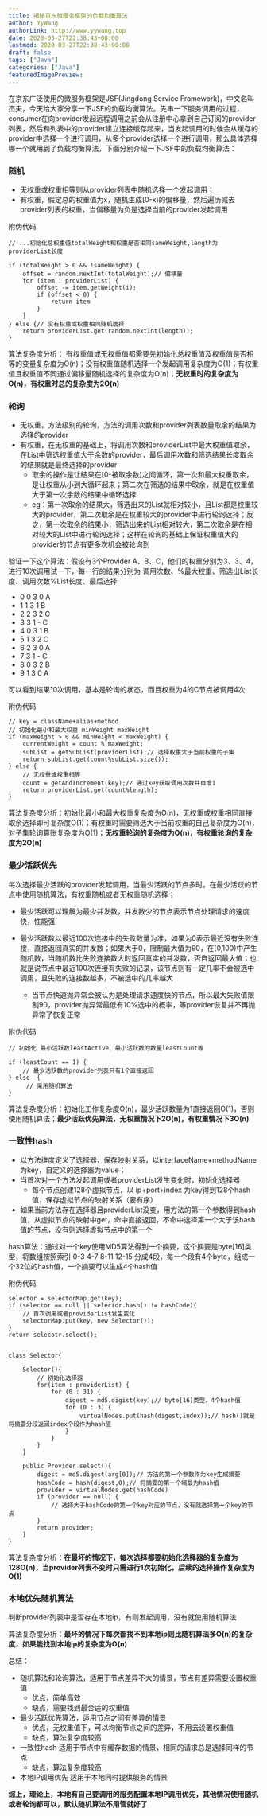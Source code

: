 ```yaml
---
title: 揭秘京东微服务框架的负载均衡算法
author: YyWang
authorLink: http://www.yywang.top
date: 2020-03-27T22:38:43+08:00
lastmod: 2020-03-27T22:38:43+08:00
draft: false
tags: ["Java"]
categories: ["Java"]
featuredImagePreview: 
---
```


在京东广泛使用的微服务框架是JSF(Jingdong Service Framework)，中文名叫杰夫，今天给大家分享一下JSF的负载均衡算法。先串一下服务调用的过程，consumer在向provider发起远程调用之前会从注册中心拿到自己订阅的provider列表，然后和列表中的provider建立连接缓存起来，当发起调用的时候会从缓存的provider中选择一个进行调用，从多个provider选择一个进行调用，那么具体选择哪一个就用到了负载均衡算法，下面分别介绍一下JSF中的负载均衡算法：

### 随机

* 无权重或权重相等则从provider列表中随机选择一个发起调用；
* 有权重，假定总的权重值为x，随机生成[0-x)的偏移量，然后遍历减去provider列表的权重，当偏移量为负是选择当前的provider发起调用

附伪代码

```
// ...初始化总权重值totalWeight和权重是否相同sameWeight,length为providerList长度

if (totalWeight > 0 && !sameWeight) {
    offset = random.nextInt(totalWeight);// 偏移量
    for (item : providerList) {
        offset -= item.getWeight(i);
        if (offset < 0) {
            return item
        }
    }
} else {// 没有权重或权重相同随机选择
    return providerList.get(random.nextInt(length));
}
```

算法复杂度分析： 有权重值或无权重值都需要先初始化总权重值及权重值是否相等的变量复杂度为O(n)；没有权重值随机选择一个发起调用复杂度为O(1)；有权重值且权重值不同通过偏移量随机选择的复杂度为O(n)；**无权重时的复杂度为O(n)，有权重时总的复杂度为2O(n)**


### 轮询

* 无权重，方法级别的轮询，方法的调用次数和provider列表数量取余的结果为选择的provider
* 有权重，在无权重的基础上，将调用次数和providerList中最大权重值取余，在List中筛选权重值大于余数的provider，最后调用次数和筛选结果长度取余的结果就是最终选择的provider
	* 取余的操作是让结果在[0-被取余数)之间循环，第一次和最大权重取余，是让权重从小到大循环起来；第二次在筛选的结果中取余，就是在权重值大于第一次余数的结果中循环选择
	* eg：第一次取余的结果大，筛选出来的List就相对较小，且List都是权重较大的provider，第二次取余是在权重较大的provider中进行轮询选择；反之，第一次取余的结果小，筛选出来的List相对较大，第二次取余是在相对较大的List中进行轮询选择；这样在轮询的基础上保证权重值大的provider的节点有更多次机会被轮询到

验证一下这个算法：假设有3个Provider A、B、C，他们的权重分别为3、3、4，进行10次调用试一下，每一行的结果分别为 调用次数、%最大权重、筛选出List长度、调用次数%List长度、最后选择

* 0    0    3    0    A
* 1    1    3    1    B
* 2    2    3    2    C
* 3    3    1    -	    C
* 4    0    3    1    B
* 5    1    3    2    C
* 6    2    3    0    A
* 7    3    1    -    C
* 8    0    3    2    B
* 9    1    3    0    A

可以看到结果10次调用，基本是轮询的状态，而且权重为4的C节点被调用4次

附伪代码

```
// key = className+alias+method
// 初始化最小和最大权重 minWeight maxWeight
if (maxWeight > 0 && minWeight < maxWeight) {
    currentWeight = count % maxWeight;
    subList = getSubList(providerList);// 选择权重大于当前权重的子集
    return subList.get(count%subList.size());
} else {
    // 无权重或权重相等
    count = getAndIncrement(key);// 通过key获取调用次数并自增1
    return providerList.get(count%length);
} 

```

算法复杂度分析：初始化最小和最大权重复杂度为O(n)，无权重或权重相同直接取余选择即可复杂度O(1)；有权重时需要筛选大于当前权重的自己复杂度为O(n)，对子集轮询算账复杂度为O(1)；**无权重轮询的复杂度为O(n)，有权重轮询的复杂度为2O(n)**

### 最少活跃优先

每次选择最少活跃的provider发起调用，当最少活跃的节点多时，在最少活跃的节点中使用随机算法，有权重随机或者无权重随机选择；

* 最少活跃可以理解为最少并发数，并发数少的节点表示节点处理请求的速度快，性能强

* 最少活跃数以最近100次连接中的失败数量为准，如果为0表示最近没有失败连接，直接返回真实的并发数；如果大于0，限制最大值为90，在[0,100)中产生随机数，当随机数比失败连接数大时返回真实的并发数，否自返回最大值；也就是说节点中最近100次连接有失败的记录，该节点则有一定几率不会被选中调用，且失败的连接数越多，不被选中的几率越大
	* 当节点快速抛异常会被认为是处理请求速度快的节点，所以最大失败值限制90，provider抛异常最低有10%选中的概率，等provider恢复并不再抛异常了恢复正常

附伪代码

```
// 初始化 最小活跃数leastActive、最小活跃数的数量leastCount等

if (leastCount == 1) {
    // 最少活跃数的provider列表只有1个直接返回
} else  {
	 // 采用随机算法
}
```
算法复杂度分析：初始化工作复杂度O(n)，最少活跃数量为1直接返回O(1)，否则使用随机算法；**最少活跃优先算法，无权重情况下2O(n)，有权重情况下3O(n)**

### 一致性hash

* 以方法维度定义了选择器，保存映射关系，以interfaceName+methodName为key，自定义的选择器为value；
* 当首次对一个方法发起调用或者providerList发生变化时，初始化选择器
	* 每个节点创建128个虚拟节点，以 ip+port+index 为key得到128个hash值，保存虚拟节点的映射关系（要有序）
* 如果当前方法存在选择器且providerList没变，用方法的第一个参数得到hash值，从虚拟节点的映射中get，命中直接返回，不命中选择第一个大于该hash值的节点，没有则选择虚拟节点中的第一个

hash算法：通过对一个key使用MD5算法得到一个摘要，这个摘要是byte[16]类型，将数组按照索引 0-3 4-7 8-11 12-15 分成4段，每一个段有4个byte，组成一个32位的hash值，一个摘要可以生成4个hash值

附伪代码

```
selector = selectorMap.get(key);
if (selector == null || selector.hash() != hashCode){
    // 首次调用或者providerList发生变化
    selectorMap.put(key, new Selector());
} 
return selecotr.select();


class Selector{

    Selector(){
        // 初始化选择器
        for(item : providerList) {
            for (0 : 31) {
                digest = md5.digist(key);// byte[16]类型，4个hash值
                for (0 : 3) {
                    virtualNodes.put(hash(digest,index));// hash()就是将摘要分段返回index个段作为hash值
                }
            }
        }
    }
    
    public Provider select(){
        digest = md5.digest(arg[0]);// 方法的第一个参数作为key生成摘要
        hashCode = hash(digest,0);// 将摘要的第一个端最为hash值
        provider = virtualNodes.get(hashCode)
        if (provider == null) {
            // 选择大于hashCode的第一个key对应的节点，没有就选择第一个key的节点
        }
        return provider;
    }
}
```

算法复杂度分析：**在最坏的情况下，每次选择都要初始化选择器的复杂度为128O(n)，当provider列表不变时只需进行1次初始化，后续的选择操作复杂度为O(1)**

### 本地优先随机算法

判断provider列表中是否存在本地ip，有则发起调用，没有就使用随机算法

算法复杂度分析：**最坏的情况下每次都找不到本地ip则比随机算法多O(n)的复杂度，如果能找到本地ip的复杂度为O(n)**

总结：

* 随机算法和轮询算法，适用于节点差异不大的情景，节点有差异需要设置权重值
	* 优点，简单高效
	* 缺点，需要找到最合适的权重值
* 最少活跃优先算法，适用节点之间有差异的情景
	* 优点，无权重值下，可以均衡节点之间的差异，不用去设置权重值
	* 缺点，算法复杂度较高
* 一致性hash 适用于节点中有缓存数据的情景，相同的请求总是选择同样的节点
	* 缺点，算法复杂度较高
* 本地IP调用优先 适用于本地同时提供服务的情景

**综上，理论上，本地有自己要调用的服务配置本地IP调用优先，其他情况使用随机或者轮询都可以，默认随机算法不用管就好了**
